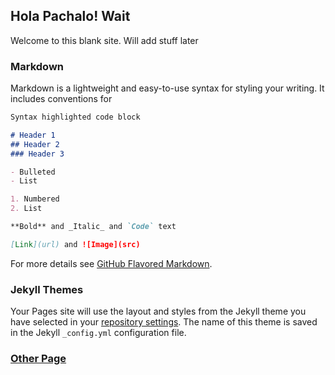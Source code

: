 ## Hola Pachalo! Wait

Welcome to this blank site. Will add stuff later

### Markdown

Markdown is a lightweight and easy-to-use syntax for styling your writing. It includes conventions for

```markdown
Syntax highlighted code block

# Header 1
## Header 2
### Header 3

- Bulleted
- List

1. Numbered
2. List

**Bold** and _Italic_ and `Code` text

[Link](url) and ![Image](src)
```

For more details see [GitHub Flavored Markdown](https://guides.github.com/features/mastering-markdown/).

### Jekyll Themes

Your Pages site will use the layout and styles from the Jekyll theme you have selected in your [repository settings](https://github.com/squeakyfelix/Pachalo/settings). The name of this theme is saved in the Jekyll `_config.yml` configuration file.

### [Other Page](https://squeakyfelix.github.io/Pachalo/OtherPage)
